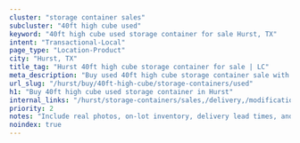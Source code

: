 ```yaml
---
cluster: "storage container sales"
subcluster: "40ft high cube used"
keyword: "40ft high cube used storage container for sale Hurst, TX"
intent: "Transactional-Local"
page_type: "Location-Product"
city: "Hurst, TX"
title_tag: "Hurst 40ft high cube storage container for sale | LC"
meta_description: "Buy used 40ft high cube storage container sale with local delivery in Hurst, TX. LC Container — local Since 2003. Request a fast quote today."
url_slug: "/hurst/buy/40ft-high-cube/storage-containers/used"
h1: "Buy 40ft high cube used storage container in Hurst"
internal_links: "/hurst/storage-containers/sales,/delivery,/modifications"
priority: 2
notes: "Include real photos, on-lot inventory, delivery lead times, and financing info."
noindex: true
---
```


<!-- TODO: Add unique city/inventory copy, images, and internal links here. -->
